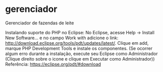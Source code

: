 # gerenciador
Gerenciador de fazendas de leite

Instalando suporte do PHP no Eclipse:
No Eclipse, acesse Help -> Install New Software... e no campo Work with adicione o link: 
http://download.eclipse.org/tools/pdt/updates/latest/.
Clique em add, marque PHP Development Tools e instale os componentes. 
(Se ocorrer algum erro durante a instalação, execute seu Eclipse como Administrador (Clique direito sobre o icone e clique em Executar como Administrador))
Referência: https://eclipse.org/pdt/#download
